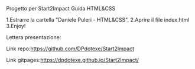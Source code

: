 Progetto per Start2Impact Guida HTML&CSS

1.Estrarre la cartella "Daniele Puleri - HTML&CSS".
2.Aprire il file index.html
3.Enjoy!

Lettera presentazione:

Link repo:https://github.com/DPdotexe/Start2Impact

Link gitpages:https://dpdotexe.github.io/Start2Impact/
